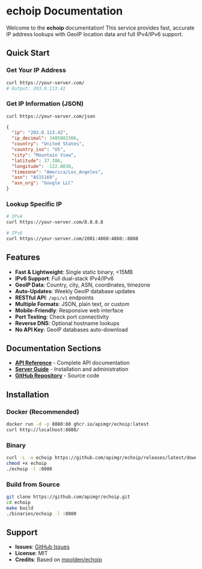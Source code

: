 # echoip Documentation

Welcome to the **echoip** documentation! This service provides fast, accurate IP address lookups with GeoIP location data and full IPv4/IPv6 support.

## Quick Start

### Get Your IP Address

```bash
curl https://your-server.com/
# Output: 203.0.113.42
```

### Get IP Information (JSON)

```bash
curl https://your-server.com/json
```

```json
{
  "ip": "203.0.113.42",
  "ip_decimal": 3405803306,
  "country": "United States",
  "country_iso": "US",
  "city": "Mountain View",
  "latitude": 37.386,
  "longitude": -122.0838,
  "timezone": "America/Los_Angeles",
  "asn": "AS15169",
  "asn_org": "Google LLC"
}
```

### Lookup Specific IP

```bash
# IPv4
curl https://your-server.com/8.8.8.8

# IPv6
curl https://your-server.com/2001:4860:4860::8888
```

## Features

- **Fast & Lightweight**: Single static binary, <15MB
- **IPv6 Support**: Full dual-stack IPv4/IPv6
- **GeoIP Data**: Country, city, ASN, coordinates, timezone
- **Auto-Updates**: Weekly GeoIP database updates
- **RESTful API**: `/api/v1` endpoints
- **Multiple Formats**: JSON, plain text, or custom
- **Mobile-Friendly**: Responsive web interface
- **Port Testing**: Check port connectivity
- **Reverse DNS**: Optional hostname lookups
- **No API Key**: GeoIP databases auto-download

## Documentation Sections

- **[API Reference](API.md)** - Complete API documentation
- **[Server Guide](SERVER.md)** - Installation and administration
- **[GitHub Repository](https://github.com/apimgr/echoip)** - Source code

## Installation

### Docker (Recommended)

```bash
docker run -d -p 8080:80 ghcr.io/apimgr/echoip:latest
curl http://localhost:8080/
```

### Binary

```bash
curl -L -o echoip https://github.com/apimgr/echoip/releases/latest/download/echoip-linux-amd64
chmod +x echoip
./echoip -l :8080
```

### Build from Source

```bash
git clone https://github.com/apimgr/echoip.git
cd echoip
make build
./binaries/echoip -l :8080
```

## Support

- **Issues**: [GitHub Issues](https://github.com/apimgr/echoip/issues)
- **License**: MIT
- **Credits**: Based on [mpolden/echoip](https://github.com/mpolden/echoip)
